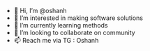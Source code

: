 - 👋 Hi, I’m @oshanh
- 👀 I’m interested in making software solutions
- 🌱 I’m currently learning methods
- 💞️ I’m looking to collaborate on community
- 📫 Reach me via TG : Oshanh 

<!---
oshanh/oshanh is a ✨ special ✨ repository because its `README.md` (this file) appears on your GitHub profile.
You can click the Preview link to take a look at your changes.
--->
